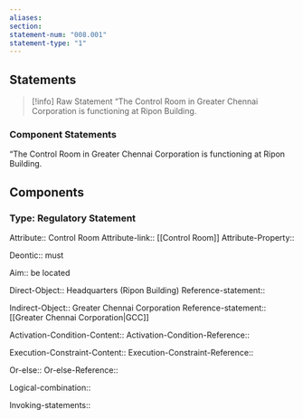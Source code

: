 ```yaml
---
aliases: 
section: 
statement-num: "008.001"
statement-type: "1"
---
```

## Statements 
> [!info] Raw Statement
> “The Control Room in Greater Chennai Corporation is functioning at Ripon Building. 
> 

### Component Statements
“The Control Room in Greater Chennai Corporation is functioning at Ripon Building. 
## Components
### Type: Regulatory Statement
Attribute:: Control Room
Attribute-link:: [[Control Room]]
Attribute-Property::

Deontic:: must 

Aim:: be located

Direct-Object:: Headquarters (Ripon Building)
Reference-statement:: 

Indirect-Object:: Greater Chennai Corporation
Reference-statement:: [[Greater Chennai Corporation|GCC]]

Activation-Condition-Content::
Activation-Condition-Reference::

Execution-Constraint-Content::
Execution-Constraint-Reference::

Or-else::
Or-else-Reference::

Logical-combination::

Invoking-statements::